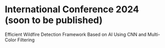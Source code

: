 # International Conference 2024 (soon to be published)
Efficient Wildfire Detection Framework Based on AI Using CNN and Multi-Color Filtering
